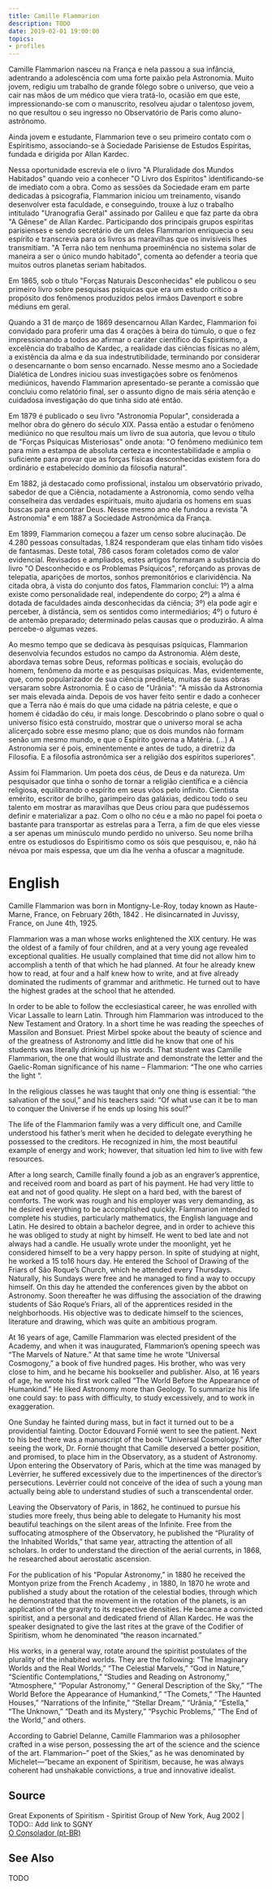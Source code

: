```yaml
---
title: Camille Flammarion
description: TODO
date: 2019-02-01 19:00:00
topics: 
- profiles
---
```


Camille Flammarion nasceu na França e nela passou a sua infância, adentrando a adolescência com uma forte paixão pela Astronomia. Muito jovem, redigiu um trabalho de grande fôlego sobre o universo, que veio a cair nas mãos de um médico que viera tratá-lo, ocasião em que este, impressionando-se com o manuscrito, resolveu ajudar o talentoso jovem, no que resultou o seu ingresso no Observatório de Paris como aluno-astrônomo.

Ainda jovem e estudante, Flammarion teve o seu primeiro contato com o Espiritismo, associando-se à Sociedade Parisiense de Estudos Espíritas, fundada e dirigida por Allan Kardec.

Nessa oportunidade escrevia ele o livro "A Pluralidade dos Mundos Habitados" quando veio a conhecer "O Livro dos Espíritos" identificando-se de imediato com a obra. Como as sessões da Sociedade eram em parte dedicadas à psicografia, Flammarion iniciou um treinamento, visando desenvolver esta faculdade, e conseguindo, trouxe à luz o trabalho intitulado "Uranografia Geral" assinado por Galileu e que faz parte da obra "A Gênese" de Allan Kardec. Participando dos principais grupos espíritas parisienses e sendo secretário de um deles Flammarion enriquecia o seu espírito e transcrevia para os livros as maravilhas que os invisíveis lhes transmitiam. "A Terra não tem nenhuma proeminência no sistema solar de maneira a ser o único mundo habitado", comenta ao defender a teoria que muitos outros planetas seriam habitados.

Em 1865, sob o título "Forças Naturais Desconhecidas" ele publicou o seu primeiro livro sobre pesquisas psíquicas que era um estudo crítico a propósito dos fenômenos produzidos pelos irmãos Davenport e sobre médiuns em geral.

Quando a 31 de março de 1869 desencarnou Allan Kardec, Flammarion foi convidado para proferir uma das 4 orações à beira do túmulo, o que o fez impressionando a todos ao afirmar o caráter científico do Espiritismo, a excelência do trabalho de Kardec, a realidade das ciências físicas no além, a existência da alma e da sua indestrutibilidade, terminando por considerar o desencarnante o bom senso encarnado. Nesse mesmo ano a Sociedade Dialética de Londres iniciou suas investigações sobre os fenômenos mediúnicos, havendo Flammarion apresentado-se perante a comissão que concluiu como relatório final, ser o assunto digno de mais séria atenção e cuidadosa investigação do que tinha sido até então.

Em 1879 é publicado o seu livro "Astronomia Popular", considerada a melhor obra do gênero do século XIX. Passa então a estudar o fenômeno mediúnico no que resultou mais um livro de sua autoria, que levou o título de "Forças Psíquicas Misteriosas" onde anota: "O fenômeno mediúnico tem para mim a estampa de absoluta certeza e incontestabilidade e amplia o suficiente para provar que as forças físicas desconhecidas existem fora do ordinário e estabelecido domínio da filosofia natural".

Em 1882, já destacado como profissional, instalou um observatório privado, sabedor de que a Ciência, notadamente a Astronomia, como sendo velha conselheira das verdades espirituais, muito ajudaria os homens em suas buscas para encontrar Deus. Nesse mesmo ano ele fundou a revista "A Astronomia" e em 1887 a Sociedade Astronômica da França.

Em 1899, Flammarion começou a fazer um censo sobre alucinação. De 4.280 pessoas consultadas, 1.824 responderam que elas tinham tido visões de fantasmas. Deste total, 786 casos foram coletados como de valor evidencial. Revisados e ampliados, estes artigos formaram a substância do livro "O Desconhecido e os Problemas Psíquicos", reforçando as provas de telepatia, aparições de mortos, sonhos premonitórios e clarividência. Na citada obra, à vista do conjunto dos fatos, Flammarion conclui: 1º) a alma existe como personalidade real, independente do corpo; 2º) a alma é dotada de faculdades ainda desconhecidas da ciência; 3º) ela pode agir e perceber, à distância, sem os sentidos como intermediários; 4º) o futuro é de antemão preparado; determinado pelas causas que o produzirão. A alma percebe-o algumas vezes.

Ao mesmo tempo que se dedicava às pesquisas psíquicas, Flammarion desenvolvia fecundos estudos no campo da Astronomia. Além deste, abordava temas sobre Deus, reformas políticas e sociais, evolução do homem, fenômeno da morte e as pesquisas psíquicas. Mas, evidentemente, que, como popularizador de sua ciência predileta, muitas de suas obras versaram sobre Astronomia. É o caso de "Urânia": "A missão da Astronomia ser mais elevada ainda. Depois de vos haver feito sentir e dado a conhecer que a Terra não é mais do que uma cidade na pátria celeste, e que o homem é cidadão do céu, ir mais longe. Descobrindo o plano sobre o qual o universo físico está construído, mostrar que o universo moral se acha alicerçado sobre esse mesmo plano; que os dois mundos não formam senão um mesmo mundo, e que o Espírito governa a Matéria. (...) A Astronomia ser é pois, eminentemente e antes de tudo, a diretriz da Filosofia. E a filosofia astronômica ser a religião dos espíritos superiores".

Assim foi Flammarion. Um poeta dos céus, de Deus e da natureza. Um pesquisador que tinha o sonho de tornar a religião científica e a ciência religiosa, equilibrando o espírito em seus vôos pelo infinito. Cientista emérito, escritor de brilho, garimpeiro das galáxias, dedicou todo o seu talento em mostrar as maravilhas que Deus criou para que pudéssemos definir e materializar a paz. Com o olho no céu e a mão no papel foi poeta o bastante para transportar as estrelas para a Terra, a fim de que eles viesse a ser apenas um minúsculo mundo perdido no universo. Seu nome brilha entre os estudiosos do Espiritismo como os sóis que pesquisou, e, não há névoa por mais espessa, que um dia lhe venha a ofuscar a magnitude.


# English
Camille Flammarion was born in Montigny-Le-Roy, today known as Haute-Marne, France, on February 26th, 1842 . He disincarnated in Juvissy, France, on June 4th, 1925.

Flammarion was a man whose works enlightened the XIX century. He was the oldest of a family of four children, and at a very young age revealed exceptional qualities. He usually complained that time did not allow him to accomplish a tenth of that which he had planned. At four he already knew how to read, at four and a half knew how to write, and at five already dominated the rudiments of grammar and arithmetic. He turned out to have the highest grades at the school that he attended.

In order to be able to follow the ecclesiastical career, he was enrolled with Vicar Lassalle to learn Latin. Through him Flammarion was introduced to the New Testament and Oratory. In a short time he was reading the speeches of Massilon and Bonsuet. Priest Mirbel spoke about the beauty of science and of the greatness of Astronomy and little did he know that one of his students was literally drinking up his words. That student was Camille Flammarion, the one that would illustrate and demonstrate the letter and the Gaelic-Roman significance of his name – Flammarion: “The one who carries the light “.

In the religious classes he was taught that only one thing is essential: “the salvation of the soul,” and his teachers said: “Of what use can it be to man to conquer the Universe if he ends up losing his soul?”

The life of the Flammarion family was a very difficult one, and Camille understood his father’s merit when he decided to delegate everything he possessed to the creditors. He recognized in him, the most beautiful example of energy and work; however, that situation led him to live with few resources.

After a long search, Camille finally found a job as an engraver’s apprentice, and received room and board as part of his payment. He had very little to eat and not of good quality. He slept on a hard bed, with the barest of comforts. The work was rough and his employer was very demanding, as he desired everything to be accomplished quickly. Flammarion intended to complete his studies, particularly mathematics, the English language and Latin. He desired to obtain a bachelor degree, and in order to achieve this he was obliged to study at night by himself. He went to bed late and not always had a candle. He usually wrote under the moonlight, yet he considered himself to be a very happy person. In spite of studying at night, he worked a 15 to16 hours day. He entered the School of Drawing of the Friars of São Roque’s Church, which he attended every Thursdays. Naturally, his Sundays were free and he managed to find a way to occupy himself. On this day he attended the conferences given by the abbot on Astronomy. Soon thereafter he was diffusing the association of the drawing students of São Roque’s Friars, all of the apprentices resided in the neighborhoods. His objective was to dedicate himself to the sciences, literature and drawing, which was quite an ambitious program.

At 16 years of age, Camille Flammarion was elected president of the Academy, and when it was inaugurated, Flammarion’s opening speech was “The Marvels of Nature.” At that same time he wrote “Universal Cosmogony,” a book of five hundred pages. His brother, who was very close to him, and he became his bookseller and publisher. Also, at 16 years of age, he wrote his first work called “The World Before the Appearance of Humankind.” He liked Astronomy more than Geology. To summarize his life one could say: to pass with difficulty, to study excessively, and to work in exaggeration.

One Sunday he fainted during mass, but in fact it turned out to be a providential fainting. Doctor Edouvard Fornié went to see the patient. Next to his bed there was a manuscript of the book “Universal Cosmology.” After seeing the work, Dr. Fornié thought that Camille deserved a better position, and promised, to place him in the Observatory, as a student of Astronomy. Upon entering the Observatory of Paris, which at the time was managed by Levèrrier, he suffered excessively due to the impertinences of the director’s persecutions. Levèrrier could not conceive of the idea of such a young man actually being able to understand studies of such a transcendental order.

Leaving the Observatory of Paris, in 1862, he continued to pursue his studies more freely, thus being able to delegate to Humanity his most beautiful teachings on the silent areas of the Infinite. Free from the suffocating atmosphere of the Observatory, he published the “Plurality of the Inhabited Worlds,” that same year, attracting the attention of all scholars. In order to understand the direction of the aerial currents, in 1868, he researched about aerostatic ascension.

For the publication of his “Popular Astronomy,” in 1880 he received the Montyon prize from the French Academy , in 1880, In 1870 he wrote and published a study about the rotation of the celestial bodies, through which he demonstrated that the movement in the rotation of the planets, is an application of the gravity to its respective densities. He became a convicted spiritist, and a personal and dedicated friend of Allan Kardec. He was the speaker designated to give the last rites at the grave of the Codifier of Spiritism, whom he denominated “the reason incarnated.”

His works, in a general way, rotate around the spiritist postulates of the plurality of the inhabited worlds. They are the following: “The Imaginary Worlds and the Real Worlds,” “The Celestial Marvels,” “God in Nature,” “Scientific Contemplations,” “Studies and Reading on Astronomy,” “Atmosphere,” “Popular Astronomy,” “ General Description of the Sky,” “The World Before the Appearance of Humankind,” “The Comets,” “The Haunted Houses,” “Narrations of the Infinite,” “Stellar Dream,” “Urânia,” “Estella,” “The Unknown,” “Death and its Mystery,” “Psychic Problems,” “The End of the World,” and others.

According to Gabriel Delanne, Camille Flammarion was a philosopher crafted in a wise person, possessing the art of the science and the science of the art. Flammarion–” poet of the Skies,” as he was denominated by Michelet—“became an exponent of Spiritism, because, he was always coherent had unshakable convictions, a true and innovative idealist.

## Source
Great Exponents of Spiritism - Spiritist Group of New York, Aug 2002 | TODO:: Add link to SGNY   
[O Consolador (pt-BR)](http://www.oconsolador.com.br/linkfixo/biografias/camilleflammarion.html)

## See Also
TODO


